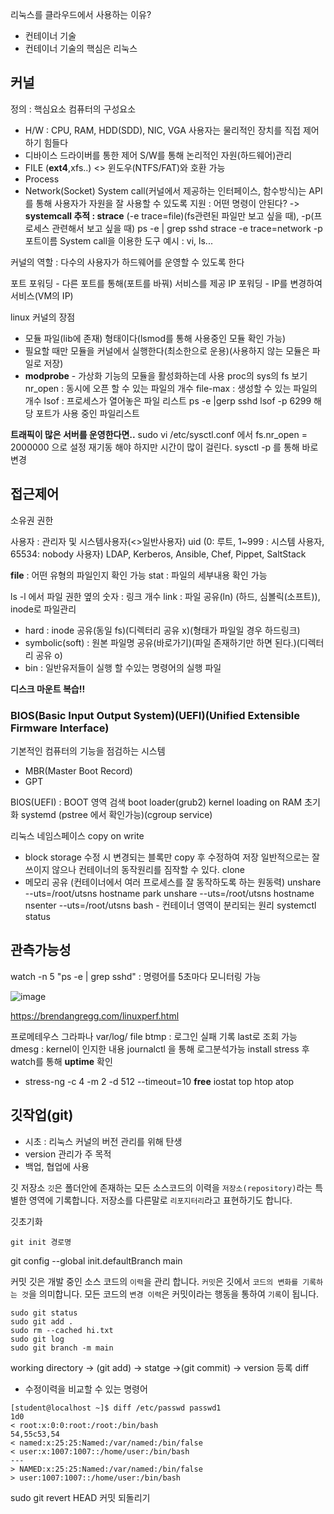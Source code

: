 리눅스를 클라우드에서 사용하는 이유?
- 컨테이너 기술
- 컨테이너 기술의 핵심은 리눅스
## 커널
정의 : 핵심요소 
컴퓨터의 구성요소
- H/W : CPU, RAM, HDD(SDD), NIC, VGA
사용자는 물리적인 장치를 직접 제어하기 힘들다
- 디바이스 드라이버를 통한 제어
S/W를 통해 논리적인 자원(하드웨어)관리
- FILE (**ext4**,xfs..) <> 윈도우(NTFS/FAT)와 호환 가능
- Process
- Network(Socket)
System call(커널에서 제공하는 인터페이스, 함수방식)는 API를 통해 사용자가 자원을 잘 사용할 수 있도록 지원 : 어떤 명령이 안된다? -> **systemcall 추적 : strace** (-e trace=file)(fs관련된 파일만 보고 싶을 때), -p(프로세스 관련해서 보고 싶을 때)
	 ps -e | grep sshd
	 strace -e trace=network -p 포트이름
System call을 이용한 도구 예시 : vi, ls...


커널의 역할 : 다수의 사용자가 하드웨어를 운영할 수 있도록 한다

포트 포워딩 - 다른 포트를 통해(포트를 바꿔) 서비스를 제공
IP 포워딩 - IP를 변경하여 서비스(VM의 IP)

linux 커널의 장점
- 모듈 파일(lib에 존재) 형태이다(lsmod를 통해 사용중인 모듈 확인 가능)
- 필요할 때만 모듈을 커널에서 실행한다(최소한으로 운용)(사용하지 않는 모듈은 파일로 저장)
- **modprobe** - 가상화 기능의 모듈을 활성화하는데 사용
proc의 sys의 fs 보기
nr_open : 동시에 오픈 할 수 있는 파일의 개수
file-max : 생성할 수 있는 파일의 개수
lsof : 프로세스가 열어놓은 파일 리스트
ps -e |gerp sshd
lsof -p 6299 해당 포트가 사용 중인 파일리스트

**트래픽이 많은 서버를 운영한다면..**
	sudo vi /etc/sysctl.conf 에서 fs.nr_open = 2000000 으로 설정
	재기동 해야 하지만 시간이 많이 걸린다. sysctl -p 를 통해 바로 변경

## 접근제어
소유권
권한

사용자 : 관리자 및 시스템사용자(<>일반사용자)
uid (0: 루트, 1~999 : 시스템 사용자, 65534: nobody 사용자)
LDAP, Kerberos, Ansible, Chef, Pippet, SaltStack

**file** : 어떤 유형의 파일인지 확인 가능
stat : 파일의 세부내용 확인 가능

ls -l 에서 파일 권한 옆의 숫자 : 링크 개수
link : 파일 공유(ln) (하드, 심볼릭(소프트)), inode로 파일관리
- hard : inode 공유(동일 fs)(디렉터리 공유 x)(형태가 파일일 경우 하드링크)
- symbolic(soft) : 원본 파일명 공유(바로가기)(파일 존재하기만 하면 된다.)(디렉터리 공유 o)
- bin : 일반유저들이 실행 할 수있는 명령어의 실행 파일

**디스크 마운트 복습!!**

### BIOS(Basic Input Output System)(UEFI)(Unified Extensible Firmware Interface)
기본적인 컴퓨터의 기능을 점검하는 시스템
- MBR(Master Boot Record)
- GPT

BIOS(UEFI) : BOOT 영역 검색
boot loader(grub2)
kernel loading on RAM
초기화
systemd (pstree 에서 확인가능)(cgroup service)

리눅스 네임스페이스
copy on write
- block storage 수정 시 변경되는 블록만 copy 후 수정하여 저장 
일반적으로는 잘 쓰이지 않으나 컨테이너의 동작원리를 짐작할 수 있다.
clone
- 메모리 공유 (컨테이너에서 여러 프로세스를 잘 동작하도록 하는 원동력)
unshare --uts=/root/utsns hostname park
unshare --uts=/root/utsns hostname
nsenter --uts=/root/utsns bash - 컨테이너 영역이 분리되는 원리
systemctl status

## 관측가능성
watch -n 5 "ps -e | grep sshd" : 명령어를 5초마다 모니터링 가능


![image](https://github.com/ParkSang-Won/NetworkNote/assets/153996996/36496ff8-0b57-4897-8a60-54ff51edf409)

https://brendangregg.com/linuxperf.html

프로메테우스 그라파나
var/log/ file btmp : 로그인 실패 기록
last로 조회 가능
dmesg : kernel이 인지한 내용
journalctl 을 통해 로그분석가능
install stress 후 watch를 통해 **uptime** 확인
- stress-ng -c 4 -m 2 -d 512 --timeout=10
**free**
iostat
top htop atop

## 깃작업(git)
- 시초 : 리눅스 커널의 버전 관리를 위해 탄생
-  version 관리가 주 목적
- 백업, 협업에 사용

깃 저장소
`깃`은 폴더안에 존재하는 모든 소스코드의 이력을 `저장소(repository)`라는 특별한 영역에 기록합니다. 저장소를 다른말로 `리포지터리`라고 표현하기도 합니다.

깃초기화
```
git init 경로명
```
git config --global init.defaultBranch main

커밋
깃은 개발 중인 소스 코드의 `이력`을 관리 합니다. `커밋`은 깃에서 `코드의 변화를 기록하는 것`을 의미합니다. 모든 코드의 `변경 이력`은 커밋이라는 행동을 통하여 `기록`이 됩니다.
```
sudo git status
sudo git add .
sudo rm --cached hi.txt
sudo git log
sudo git branch -m main
```

working directory -> (git add) -> statge ->(git commit) -> version 등록
diff
- 수정이력을 비교할 수 있는 명령어
```
[student@localhost ~]$ diff /etc/passwd passwd1
1d0
< root:x:0:0:root:/root:/bin/bash
54,55c53,54
< named:x:25:25:Named:/var/named:/bin/false
< user:x:1007:1007::/home/user:/bin/bash
---
> NAMED:x:25:25:Named:/var/named:/bin/false
> user:1007:1007::/home/user:/bin/bash
```
sudo git revert HEAD 커밋 되돌리기
